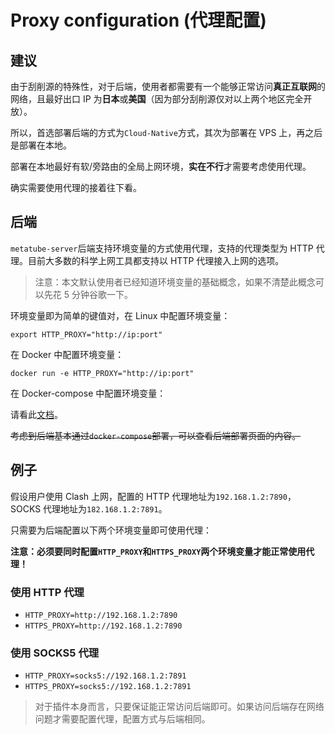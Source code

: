 # Proxy configuration (代理配置)

## 建议

由于刮削源的特殊性，对于后端，使用者都需要有一个能够正常访问**真正互联网**的网络，且最好出口 IP 为**日本**或**美国**（因为部分刮削源仅对以上两个地区完全开放）。

所以，首选部署后端的方式为`Cloud-Native`方式，其次为部署在 VPS 上，再之后是部署在本地。

部署在本地最好有软/旁路由的全局上网环境，**实在不行**才需要考虑使用代理。

确实需要使用代理的接着往下看。

## 后端

`metatube-server`后端支持环境变量的方式使用代理，支持的代理类型为 HTTP 代理。目前大多数的科学上网工具都支持以 HTTP 代理接入上网的选项。

> 注意：本文默认使用者已经知道环境变量的基础概念，如果不清楚此概念可以先花 5 分钟谷歌一下。

环境变量即为简单的键值对，在 Linux 中配置环境变量：

```shell
export HTTP_PROXY="http://ip:port"
```

在 Docker 中配置环境变量：

```shell
docker run -e HTTP_PROXY="http://ip:port"
```

在 Docker-compose 中配置环境变量：

请看此[文档](https://docs.docker.com/compose/environment-variables/)。

~~考虑到后端基本通过`docker-compose`部署，可以查看后端部署页面的内容。~~

## 例子

假设用户使用 Clash 上网，配置的 HTTP 代理地址为`192.168.1.2:7890`，SOCKS 代理地址为`182.168.1.2:7891`。

只需要为后端配置以下两个环境变量即可使用代理：

**注意：必须要同时配置`HTTP_PROXY`和`HTTPS_PROXY`两个环境变量才能正常使用代理！**

### 使用 HTTP 代理

- `HTTP_PROXY=http://192.168.1.2:7890`
- `HTTPS_PROXY=http://192.168.1.2:7890`

### 使用 SOCKS5 代理

- `HTTP_PROXY=socks5://192.168.1.2:7891`
- `HTTPS_PROXY=socks5://192.168.1.2:7891`

> 对于插件本身而言，只要保证能正常访问后端即可。如果访问后端存在网络问题才需要配置代理，配置方式与后端相同。
